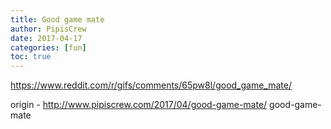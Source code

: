 ```yaml
---
title: Good game mate
author: PipisCrew
date: 2017-04-17
categories: [fun]
toc: true
---
```


https://www.reddit.com/r/gifs/comments/65pw8l/good_game_mate/

origin - http://www.pipiscrew.com/2017/04/good-game-mate/ good-game-mate
